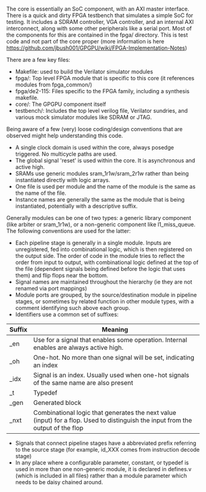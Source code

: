 The core is essentially an SoC component, with an AXI master interface.  There is a quick and dirty FPGA testbench that simulates a simple SoC for testing.  It includes a SDRAM controller, VGA controller, and an internal AXI interconnect, along with some other peripherals like a serial port. Most of the components for this are contained in the fpga/ directory.  This is test code and not part of the core proper (more information is here https://github.com/jbush001/GPGPU/wiki/FPGA-Implementation-Notes)

There are a few key files:

 * Makefile: used to build the Verilator simulator modules
 * fpga/: Top level FPGA module that is specific to this core (it references modules from fpga_common/)
 * fpga/de2-115: Files specific to the FPGA family, including a synthesis makefile.
 * core/: The GPGPU component itself
 * testbench/: Includes the top level verilog file, Verilator sundries, and various mock simulator modules like SDRAM or JTAG.

Being aware of a few (very) loose coding/design conventions that are observed might help understanding this code.
* A single clock domain is used within the core, always posedge triggered. No multicycle paths are used.
* The global signal 'reset' is used within the core.  It is asynchronous and active high.
* SRAMs use generic modules sram_1r1w/sram_2r1w rather than being instantiated directly with logic arrays.
* One file is used per module and the name of the module is the same as the name of the file.
* Instance names are generally the same as the module that is being instantiated, potentially with a descriptive
 suffix.

Generally modules can be one of two types: a generic library component (like arbiter or sram_1r1w), or a non-generic component like l1_miss_queue. The following conventions are used for the latter:

* Each pipeline stage is generally in a single module. Inputs are unregistered, fed into combinational logic, which is then registered on the output side. The order of code in the module tries to reflect the order from input to output, with combinational logic defined at the top of the file (dependent signals being defined before the logic that uses them) and flip flops near the bottom.
* Signal names are maintained throughout the hierarchy (ie they are not renamed via port mappings)
* Module ports are grouped, by the source/destination module in pipeline stages, or sometimes by related function in other module types, with a comment identifying such above each group.
* Identifiers use a common set of suffixes:

|Suffix|Meaning |
|------|--------|
| _en  | Use for a signal that enables some operation. Internal enables are always active high. |
| _oh  | One-hot. No more than one signal will be set, indicating an index |
| _idx | Signal is an index. Usually used when one-hot signals of the same name are also present |
| _t   | Typedef |
| _gen | Generated block |
| _nxt | Combinational logic that generates the next value (input) for a flop.  Used to distinguish the input from the output of the flop |

* Signals that connect pipeline stages have a abbreviated prefix referring to the source stage (for example, id_XXX comes from instruction decode stage) 
* In any place where a configurable parameter, constant, or typedef is used in more than one non-generic module, it is declared in defines.v (which is included in all files) rather than a module parameter which needs to be daisy chained around.

